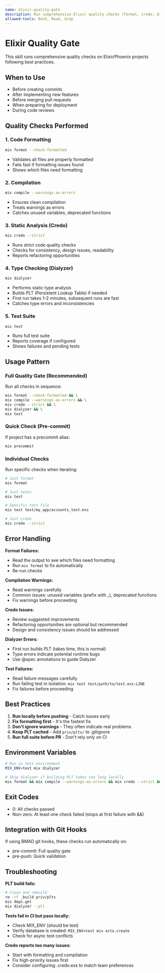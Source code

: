 ```yaml
---
name: elixir-quality-gate
description: Run comprehensive Elixir quality checks (format, credo, dialyzer, tests) with proper error handling and reporting. Use when validating code quality, before commits, or preparing for deployment.
allowed-tools: Bash, Read, Grep
---
```


# Elixir Quality Gate

This skill runs comprehensive quality checks on Elixir/Phoenix projects following best practices.

## When to Use

- Before creating commits
- After implementing new features
- Before merging pull requests
- When preparing for deployment
- During code reviews

## Quality Checks Performed

### 1. Code Formatting
```bash
mix format --check-formatted
```
- Validates all files are properly formatted
- Fails fast if formatting issues found
- Shows which files need formatting

### 2. Compilation
```bash
mix compile --warnings-as-errors
```
- Ensures clean compilation
- Treats warnings as errors
- Catches unused variables, deprecated functions

### 3. Static Analysis (Credo)
```bash
mix credo --strict
```
- Runs strict code quality checks
- Checks for consistency, design issues, readability
- Reports refactoring opportunities

### 4. Type Checking (Dialyzer)
```bash
mix dialyzer
```
- Performs static type analysis
- Builds PLT (Persistent Lookup Table) if needed
- First run takes 1-2 minutes, subsequent runs are fast
- Catches type errors and inconsistencies

### 5. Test Suite
```bash
mix test
```
- Runs full test suite
- Reports coverage if configured
- Shows failures and pending tests

## Usage Pattern

### Full Quality Gate (Recommended)
Run all checks in sequence:
```bash
mix format --check-formatted && \
mix compile --warnings-as-errors && \
mix credo --strict && \
mix dialyzer && \
mix test
```

### Quick Check (Pre-commit)
If project has a precommit alias:
```bash
mix precommit
```

### Individual Checks
Run specific checks when iterating:
```bash
# Just format
mix format

# Just tests
mix test

# Specific test file
mix test test/my_app/accounts_test.exs

# Just credo
mix credo --strict
```

## Error Handling

**Format Failures:**
- Read the output to see which files need formatting
- Run `mix format` to fix automatically
- Re-run checks

**Compilation Warnings:**
- Read warnings carefully
- Common issues: unused variables (prefix with _), deprecated functions
- Fix warnings before proceeding

**Credo Issues:**
- Review suggested improvements
- Refactoring opportunities are optional but recommended
- Design and consistency issues should be addressed

**Dialyzer Errors:**
- First run builds PLT (takes time, this is normal)
- Type errors indicate potential runtime bugs
- Use @spec annotations to guide Dialyzer

**Test Failures:**
- Read failure messages carefully
- Run failing test in isolation: `mix test test/path/to/test.exs:LINE`
- Fix failures before proceeding

## Best Practices

1. **Run locally before pushing** - Catch issues early
2. **Fix formatting first** - It's the fastest fix
3. **Don't ignore warnings** - They often indicate real problems
4. **Keep PLT cached** - Add `priv/plts/` to .gitignore
5. **Run full suite before PR** - Don't rely only on CI

## Environment Variables

```bash
# Run in test environment
MIX_ENV=test mix dialyzer

# Skip dialyzer if building PLT takes too long locally
mix format && mix compile --warnings-as-errors && mix credo --strict && mix test
```

## Exit Codes

- 0: All checks passed
- Non-zero: At least one check failed (stops at first failure with &&)

## Integration with Git Hooks

If using BMAD git hooks, these checks run automatically on:
- pre-commit: Full quality gate
- pre-push: Quick validation

## Troubleshooting

**PLT build fails:**
```bash
# Clean and rebuild
rm -rf _build priv/plts
mix deps.get
mix dialyzer --plt
```

**Tests fail in CI but pass locally:**
- Check MIX_ENV (should be test)
- Verify database is created: `MIX_ENV=test mix ecto.create`
- Check for async test conflicts

**Credo reports too many issues:**
- Start with formatting and compilation
- Fix high-priority issues first
- Consider configuring .credo.exs to match team preferences
